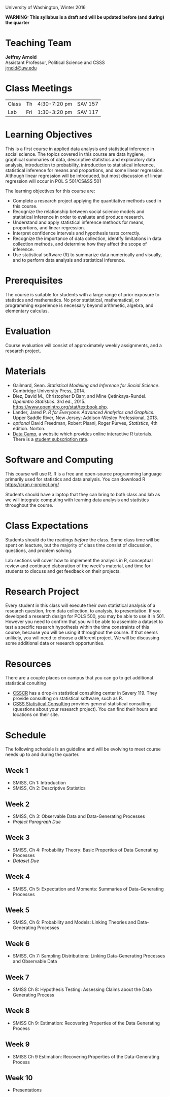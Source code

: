 <!--
.. title: POL S 501/CS&SS 501: Advanced Research Design & Analysis
.. description: Syllabus for POL S 501/CS&SS 501: Advanced Research Design & Analysis, Winter 2016, University of Washington, Jeffrey B. Arnold.
--->

<p class="lead">
University of Washington, Winter 2016
</p>

**WARNING: This syllabus is a draft and will be updated before (and during) the quarter**

# Teaching Team

**Jeffrey Arnold**
<br>
Assistant Professor, Political Science and CSSS<br>
<a href="mailto:jrnold@uw.ed">jrnold@uw.edu</a>

# Class Meetings

<table class = "table table-striped table-hover">
<td>Class </td>
<td>Th </td>
<td> 4:30-7:20 pm </td>
<td> SAV 157 </td>
</tr>
<tr>
<td>Lab </td>
<td>Fri </td>
<td>1:30-3:20 pm </td>
<td> SAV 117 </td>
</tr>
</table>

# Learning Objectives

This is a first course in applied data analysis and statistical inference in social science.
The topics covered in this course are data hygiene, graphical summaries of data, descriptive statistics and exploratory data analysis, introduction to probability, introduction to statistical inference, statistical inference for means and proportions, and some linear regression.
Although linear regression will be introduced, but most discussion of linear regression will occur in POL S 501/CS&SS 501

The learning objectives for this course are:

- Complete a research project applying the quantitative methods used in this course.
- Recognize the relationship between social science models and statistical inference in order to evaluate and produce research.
- Understand and apply statistical inference methods for means, proportions, and linear regression.
- Interpret confidence intervals and hypothesis tests correctly.
- Recognize the importance of data collection, identify limitations in data collection methods, and determine how they affect the scope of inference.
- Use statistical software (R) to summarize data numerically and visually, and to perform data analysis and statistical inference.


# Prerequisites

The course is suitable for students with a large range of prior exposure to statistics and mathematics.
No prior statistical, mathematical, or programming experience is necessary beyond arithmetic, algebra, and elementary calculus.


# Evaluation

Course evaluation will consist of approximately weekly assignments, and a research project.


# Materials

- Gailmard, Sean. *Statistical Modeling and Inference for Social Science*. Cambridge University Press, 2014.
- Diez, David M., Christopher D Barr, and Mine Çetinkaya-Rundel. *OpenIntro Statistics*. 3rd ed., 2015. https://www.openintro.org/stat/textbook.php.
- Lander, Jared P. *R for Everyone: Advanced Analytics and Graphics*. Upper Saddle River, New Jersey: Addison-Wesley Professional, 2013.
- *optional* David Freedman, Robert Pisani, Roger Purves, *Statistics*, 4th edition. Norton.
- [Data Camp](https://www.datacamp.com/), a website which provides online interactive R tutorials. There is a [student subscription rate](https://www.datacamp.com/enroll-student).



# Software and Computing

This course will use R. R is a free and open-source programming language primarily used for statistics and data analysis.
You can download R https://cran.r-project.org/

Students should have a laptop that they can bring to both class and lab as we will integrate computing with learning data analysis and statistics throughout the course.


# Class Expectations

Students should do the readings *before* the class. Some class time will be spent on leacture, but the majority of class time consist of discussion, questions, and problem solving.

Lab sections will cover how to implement the analysis in R, conceptual review and continued elaboration of the week's material, and time for students to discuss and get feedback on their projects.


# Research Project

Every student in this class will execute their own statistical analysis of a research question, from data collection, to analysis, to presentation.
If you developed a research design for POLS 500, you may be able to use it in 501.
However you need to confirm that you will be able to assemble a dataset to test a specific research hypothesis within the time constraints of this course, because you will be using it throughout the course.
If that seems unlikely, you will need to choose a different project.
We will be discussing some additional data or research opportunities.


# Resources

There are a couple places on campus that you can go to get additional statistical conulting

- [CSSCR](http://csscr.washington.edu/consulting.html) has a drop-in statistical consulting center in Savery 119. They provide consulting on statistical software, such as R. 
- [CSSS Statistical Consulting](https://www.csss.washington.edu/Consulting/) provides general statistical consulting (questions about your research project).  You can find their hours and locations on their site.

# Schedule

The following schedule is an guideline and will be evolving to meet course needs up to and during the quarter.

## Week 1

- SMISS, Ch 1: Introduction
- SMISS, Ch 2: Descriptive Statistics

## Week 2

- SMISS, Ch 3: Observable Data and Data-Generating Processes
- *Project Paragraph Due*

## Week 3

- SMISS, Ch 4: Probability Theory: Basic Properties of Data Generating Processes
- *Dataset Due*

## Week 4

- SMISS, Ch 5: Expectation and Moments: Summaries of Data-Generating Processes

## Week 5

- SMISS, Ch 6: Probability and Models: Linking Theories and Data-Generating Processes

## Week 6

- SMISS, Ch 7: Sampling Distributions: Linking Data-Generating Processes and Observable Data

## Week 7

- SMISS Ch 8: Hypothesis Testing: Assessing Claims about the Data Generating Process


## Week 8

- SMISS Ch 9: Estimation: Recovering Properties of the Data Generating Process


## Week 9

- SMISS Ch 9 Estimation: Recovering Properties of the Data-Generating Process


## Week 10


- Presentations


<!--
# References

- Sean Gailmard, https://www.ocf.berkeley.edu/~gailmard/syl.ps231a.pdf
- Matthew Blackwell, http://www.mattblackwell.org/files/teaching/gov2000-syllabus.pdf
- Mine Çetinkaya-Rundel, https://stat.duke.edu/courses/Spring15/sta101.001/info/
-->

<!--  LocalWords:  CSSS Gailmard Diez Çetinkaya br href td SAV
 -->
<!--  LocalWords:  Çetinkaya
 -->
